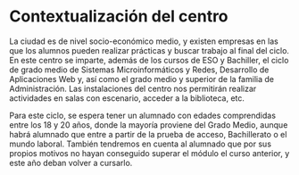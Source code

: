 # Contextualización del centro

La ciudad es de nivel socio-económico medio, y existen empresas en las
que los alumnos pueden realizar prácticas y buscar trabajo al final del ciclo.
En este centro se imparte, además de los cursos de ESO y Bachiller, el
ciclo de grado medio de Sistemas Microinformáticos y Redes, Desarrollo de
Aplicaciones Web y, así como el grado medio y superior de la familia de Administración. Las
instalaciones del centro nos permitirán realizar actividades en salas con
escenario, acceder a la biblioteca, etc.

Para este ciclo, se espera tener un alumnado con edades comprendidas
entre los 18 y 20 años, donde la mayoría proviene del Grado Medio, aunque
habrá alumnado que entre a partir de la prueba de acceso, Bachillerato o el
mundo laboral. También tendremos en cuenta al alumnado que por sus propios
motivos no hayan conseguido superar el módulo el curso anterior, y este año
deban volver a cursarlo.
